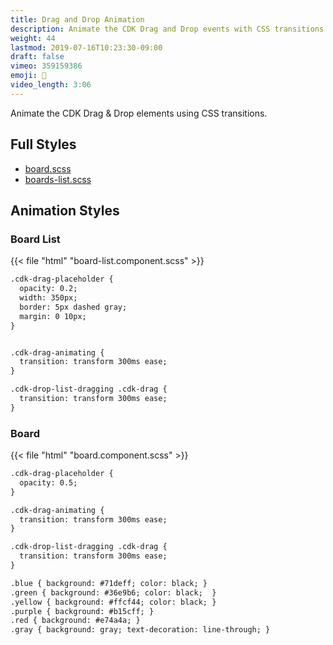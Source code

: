 ```yaml
---
title: Drag and Drop Animation
description: Animate the CDK Drag and Drop events with CSS transitions
weight: 44
lastmod: 2019-07-16T10:23:30-09:00
draft: false
vimeo: 359159386
emoji: 🍱
video_length: 3:06
---
```


Animate the CDK Drag & Drop elements using CSS transitions.


## Full Styles

- [board.scss](https://github.com/codediodeio/angular-firestarter/blob/master/src/app/kanban/board/board.component.scss)
- [boards-list.scss](https://github.com/codediodeio/angular-firestarter/blob/master/src/app/kanban/boards-list/boards-list.component.scss)

## Animation Styles

### Board List

{{< file "html" "board-list.component.scss" >}}
```html
.cdk-drag-placeholder {
  opacity: 0.2;
  width: 350px;
  border: 5px dashed gray;
  margin: 0 10px;
}


.cdk-drag-animating {
  transition: transform 300ms ease;
}

.cdk-drop-list-dragging .cdk-drag {
  transition: transform 300ms ease;
}
```

### Board


{{< file "html" "board.component.scss" >}}
```html
.cdk-drag-placeholder {
  opacity: 0.5;
}

.cdk-drag-animating {
  transition: transform 300ms ease;
}

.cdk-drop-list-dragging .cdk-drag {
  transition: transform 300ms ease;
}

.blue { background: #71deff; color: black; }
.green { background: #36e9b6; color: black;  }
.yellow { background: #ffcf44; color: black; }
.purple { background: #b15cff; }
.red { background: #e74a4a; }
.gray { background: gray; text-decoration: line-through; }
```


